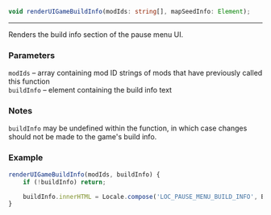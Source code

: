 ```ts
void renderUIGameBuildInfo(modIds: string[], mapSeedInfo: Element);
```

<hr>

Renders the build info section of the pause menu UI.

### Parameters

`modIds`    &ndash; array containing mod ID strings of mods that have previously called this function <br>
`buildInfo` &ndash; element containing the build info text <br>

### Notes

`buildInfo` may be undefined within the function, in which case changes should not be made to the game's build info.


### Example

```js
renderUIGameBuildInfo(modIds, buildInfo) {
    if (!buildInfo) return;

    buildInfo.innerHTML = Locale.compose('LOC_PAUSE_MENU_BUILD_INFO', BuildInfo.version.display);
}
```

